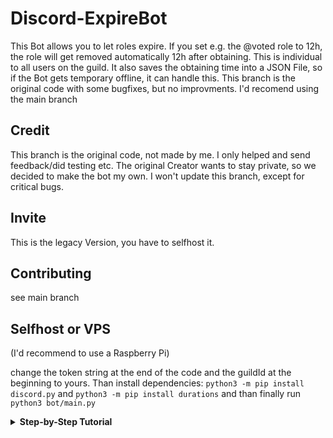 # Discord-ExpireBot

This Bot allows you to let roles expire. If you set e.g. the @voted role to 12h, the role will get removed automatically 12h after obtaining. This is individual to all users on the guild. It also saves the obtaining time into a JSON File, so if the Bot gets temporary offline, it can handle this.
This branch is the original code with some bugfixes, but no improvments. I'd recomend using the main branch

## Credit
This branch is the original code, not made by me.
I only helped and send feedback/did testing etc. The original Creator wants to stay private, so we decided to make the bot my own.
I won't update this branch, except for critical bugs.

## Invite
This is the legacy Version, you have to selfhost it.

## Contributing
see main branch

## Selfhost or VPS
(I'd recommend to use a Raspberry Pi)

change the token string at the end of the code and the guildId at the beginning to yours.
Than install dependencies: `python3 -m pip install discord.py` and `python3 -m pip install durations`
and than finally run `python3 bot/main.py`
<details>
  <summary><b>Step-by-Step Tutorial</b></summary>
  
 ### Prerequisites
 You must have an account for Discord [[Link](https://discordapp.com/developers/applications/)], GitHub [[Link](https://github.com/join)] , and Heroku [[Link](https://signup.heroku.com/)].

 ### Creating a bot to get a bot token
 * Create an application in the developer portal by clicking [here](https://discordapp.com/developers/applications/)
 * Open up your new application and click 'Add Bot' under the Bot settings to create your bot.
 * After creating the bot, click the 'Copy' button under the title Token. Take note of your token as you will need it later. Keep the token secret!!!!<br>
 ![token example](https://user-images.githubusercontent.com/55095883/104066667-14f5d700-5202-11eb-82e0-6e44e4e1759a.png)

 ### How to clone the repository
 * Download this repo (or Clone it to your own private repo)
 * Replace 681478549240283171 in the source code (main.py) with your guild id
 * Replace the 'token' string at the end with the bot token you copied before e.g. `NzgxODc4MzQ1NzQ1ODI1ODlz.X8EC9A.-FI1PEnksgFsrid-m1O8c-eUTdc`

 ### Installing dependencies and running the Bot
 * run `pip install discord.py` and `pip install durations` in an elevated command prompt
 * now just run main.py!

</details> 
